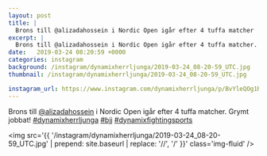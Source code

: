 ```yaml
---
layout: post
title: |
  Brons till @alizadahossein i Nordic Open igår efter 4 tuffa matcher
excerpt: |
  Brons till @alizadahossein i Nordic Open igår efter 4 tuffa matcher. Grymt jobbat!   
date:   2019-03-24 08:20:59 +0000
categories: instagram
background: /instagram/dynamixherrljunga/2019-03-24_08-20-59_UTC.jpg
thumbnail: /instagram/dynamixherrljunga/2019-03-24_08-20-59_UTC.jpg

instagram_url: https://www.instagram.com/dynamixherrljunga/p/BvYleQOg1RG
---
```

Brons till [@alizadahossein](https://www.instagram.com/alizadahossein/) i Nordic Open igår efter 4 tuffa matcher. Grymt jobbat! [#dynamixherrljunga](https://www.instagram.com/explore/tags/dynamixherrljunga/) [#bjj](https://www.instagram.com/explore/tags/bjj/) [#dynamixfightingsports](https://www.instagram.com/explore/tags/dynamixfightingsports/)



<img src='{{ '/instagram/dynamixherrljunga/2019-03-24_08-20-59_UTC.jpg' | prepend: site.baseurl | replace: '//', '/' }}' class='img-fluid' />
